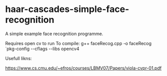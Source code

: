 # haar-cascades-simple-face-recognition

A simple example face recognition programme.

Requires open cv to run 
To compile:
g++ faceRecog.cpp -o faceRecog `pkg-config --cflags --libs opencv4

Usefull likns:

https://www.cs.cmu.edu/~efros/courses/LBMV07/Papers/viola-cvpr-01.pdf
